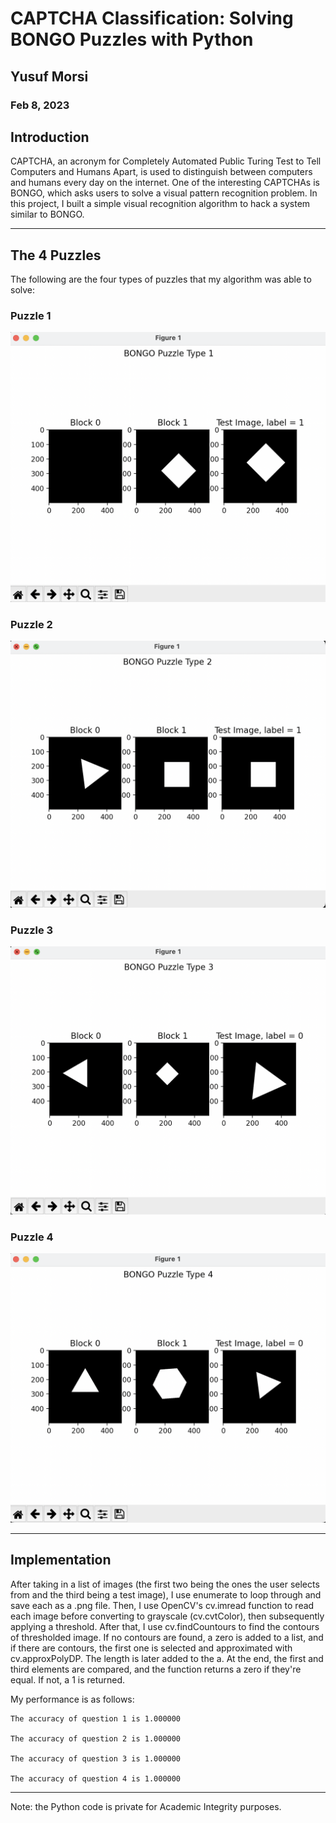 # CAPTCHA Classification: Solving BONGO Puzzles with Python

## Yusuf Morsi
### Feb 8, 2023

## Introduction
CAPTCHA, an acronym for Completely Automated Public Turing Test to Tell Computers and Humans Apart, is used to distinguish between computers and humans every day on the internet. One of the interesting CAPTCHAs is BONGO, which asks users to solve a visual pattern recognition problem. In this project, I built a simple visual recognition algorithm to hack a system similar to BONGO.

<hr>

## The 4 Puzzles

The following are the four types of puzzles that my algorithm was able to solve:

### Puzzle 1

![Puzzle 1](images/1.png)

### Puzzle 2

![Puzzle 2](images/2.png)


### Puzzle 3
![Puzzle 3](images/3.png)

### Puzzle 4
![Puzzle 4](images/4.png)

<hr>

## Implementation

After taking in a list of images (the first two being the ones the user selects from and the third being a test image), I use enumerate to loop through and save each as a .png file. Then, I use OpenCV's cv.imread function to read each image before converting to grayscale (cv.cvtColor), then subsequently applying a threshold. After that, I use cv.findCountours to find the contours of thresholded image. If no contours are found, a zero is added to a list, and if there are contours, the first one is selected and approximated with cv.approxPolyDP. The length is later added to the a. At the end, the first and third elements are compared, and the function returns a zero if they're equal. If not, a 1 is returned.

My performance is as follows:   

```
The accuracy of question 1 is 1.000000

The accuracy of question 2 is 1.000000

The accuracy of question 3 is 1.000000

The accuracy of question 4 is 1.000000
```

<hr>

Note: the Python code is private for Academic Integrity purposes.
